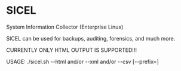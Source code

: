 SICEL
=====

System Information Collector (Enterprise Linux)

SICEL can be used for backups, auditing, forensics, and much more.

CURRENTLY ONLY HTML OUTPUT IS SUPPORTED!!!

USAGE: ./sicel.sh --html and/or --xml and/or --csv
  [--prefix=<prefix>]
